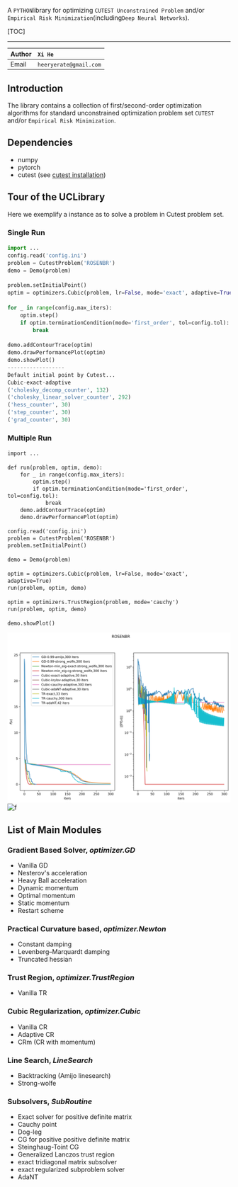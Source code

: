 A `PYTHON`library for optimizing `CUTEST Unconstrained Problem` and/or `Empirical Risk Minimization`(including`Deep Neural Networks`).

[TOC]

---

Author  |   `Xi He`
--- | :---
Email   |`heeryerate@gmail.com`|

## Introduction
The library contains a collection of first/second-order optimization algorithms for standard unconstrained optimization problem set `CUTEST` and/or `Empirical Risk Minimization`.

## Dependencies

+ numpy
+ pytorch
+ cutest (see [cutest installation](http://xihey.com/2017/12/12/Installing-CUTEst-on-MacOSX-with-Matlab-Python/))

## Tour of the UCLibrary
Here we exemplify a instance as to solve a problem in Cutest problem set.

### Single Run
```python
import ...
config.read('config.ini')
problem = CutestProblem('ROSENBR')
demo = Demo(problem)

problem.setInitialPoint()
optim = optimizers.Cubic(problem, lr=False, mode='exact', adaptive=True)

for _ in range(config.max_iters):
    optim.step()
    if optim.terminationCondition(mode='first_order', tol=config.tol):
        break

demo.addContourTrace(optim)
demo.drawPerformancePlot(optim)
demo.showPlot()
------------------
Default initial point by Cutest...
Cubic-exact-adaptive
('cholesky_decomp_counter', 132)
('cholesky_linear_solver_counter', 292)
('hess_counter', 30)
('step_counter', 30)
('grad_counter', 30)
```

### Multiple Run
```
import ...

def run(problem, optim, demo):
    for _ in range(config.max_iters):
        optim.step()
        if optim.terminationCondition(mode='first_order', tol=config.tol):
            break
    demo.addContourTrace(optim)
    demo.drawPerformancePlot(optim)

config.read('config.ini')
problem = CutestProblem('ROSENBR')
problem.setInitialPoint()

demo = Demo(problem)

optim = optimizers.Cubic(problem, lr=False, mode='exact', adaptive=True)
run(problem, optim, demo)

optim = optimizers.TrustRegion(problem, mode='cauchy')
run(problem, optim, demo)

demo.showPlot()
```
![f](./images/ROSENBR-performance.png)
![f](./images/ROSENBR-trace.png)

## List of Main Modules
### Gradient Based Solver, *optimizer.GD*
+ Vanilla GD
+ Nesterov's acceleration
+ Heavy Ball acceleration
+ Dynamic momentum
+ Optimal momentum
+ Static momentum
+ Restart scheme

### Practical Curvature based, *optimizer.Newton*
+ Constant damping
+ Levenberg–Marquardt damping
+ Truncated hessian

### Trust Region, *optimizer.TrustRegion*
+ Vanilla TR

### Cubic Regularization, *optimizer.Cubic*
+ Vanilla CR
+ Adaptive CR
+ CRm (CR with momentum)

### Line Search, *LineSearch*
+ Backtracking (Amijo linesearch)
+ Strong-wolfe

### Subsolvers, *SubRoutine*
+ Exact solver for positive definite matrix
+ Cauchy point
+ Dog-leg
+ CG for positive positive definite matrix
+ Steinghaug-Toint CG
+ Generalized Lanczos trust region
+ exact tridiagonal matrix subsolver
+ exact regularized subproblem solver
+ AdaNT